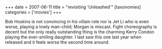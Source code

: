+++
date = 2007-06-11
title = "revisiting 'Unleashed'"
[taxonomies]
categories = ['movies']
+++

Bob Hoskins is not convincing in his villain role nor is Jet Li who is
even worse, playing a lowly man-child; Morgan is miscast. Fight
choreography is decent but the only really outstanding thing is the
charming Kerry Condon playing the ever-smiling daughter. I last saw this
one last year when released and it feels worse the second time around.
